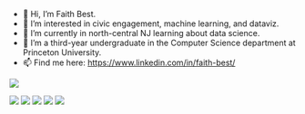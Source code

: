- 👋 Hi, I’m Faith Best.
- 👀 I’m interested in civic engagement, machine learning, and dataviz.
- 🌱 I’m currently in north-central NJ learning about data science.
- 💞️ I’m a third-year undergraduate in the Computer Science department at Princeton University.
- 📫 Find me here: https://www.linkedin.com/in/faith-best/

<img align="center" src="https://github-readme-stats.vercel.app/api/top-langs/?username=ibringfaith&theme=shades-of-purple"/>

![](https://img.shields.io/badge/OS-Linux-informational?style=flat&logo=linux&logoColor=white&color=FFD464)
![](https://img.shields.io/badge/OS-Mac-informational?style=flat&logo=apple&logoColor=white&color=FFD464)
![](https://img.shields.io/badge/Shell-Bash-informational?style=flat&logo=gnu-bash&logoColor=white&color=FFD464)
![](https://img.shields.io/badge/Code-Python-informational?style=flat&logo=python&logoColor=white&color=FFD464)
![](https://img.shields.io/badge/Code-Java-informational?style=flat&logo=java&logoColor=white&color=FFD464)




<!---
ibringfaith/ibringfaith is a ✨ special ✨ repository because its `README.md` (this file) appears on your GitHub profile.
You can click the Preview link to take a look at your changes.
--->
